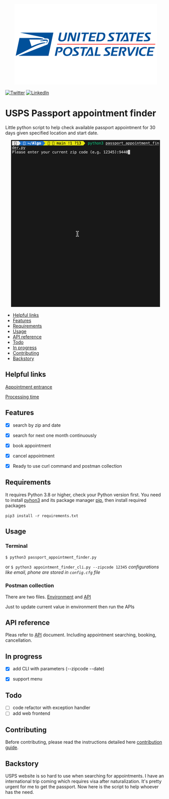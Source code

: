 <p align="center">
  <img src="Resources/United-States-Postal-Service-Logo.png" width="448" height="252"/>
</p>

[![Twitter](https://img.shields.io/badge/twitter-%40JackieQi-blue.svg?style=flat-square)](https://twitter.com/JackieQi)
[![LinkedIn](https://img.shields.io/badge/LinkedIn-JackieQi-blue.svg?style=flat-square)](https://www.linkedin.com/in/chiqi/)
# USPS Passport appointment finder



Little python script to help check available passport appointment for 30 days given specified location and start date.

<p align="center">
  <img src="Resources/demo.gif" alt="animated" />
</p>

- [Helpful links](#helpful-links)
- [Features](#features)
- [Requirements](#requirements)
- [Usage](#usage)
- [API reference](#api-reference)
- [Todo](#todo)
- [In progress](#in-progress)
- [Contributing](#contributing)
- [Backstory](#backstory)


## Helpful links
[Appointment entrance](https://tools.usps.com/rcas.htm)

[Processing time](https://travel.state.gov/content/travel/en/passports/how-apply/processing-times.html)

## Features
- [x] search by zip and date
- [x] search for next one month continuously
- [x] book appointment
- [x] cancel appointment
- [x] Ready to use curl command and postman collection


## Requirements

It requires Python 3.8 or higher, check your Python version first. You need to install [pyhon3](ttps://www.python.org/downloads/) and its package manager [pip](https://pip.pypa.io/en/stable/installation/#get-pip-py), then install required packages

```pip3 install -r requirements.txt```


## Usage

### Terminal
```$ python3 passport_appointment_finder.py```

or ```$ python3 appointment_finder_cli.py --zipcode 12345```
*configurations like email, phone are stored in ```config.cfg``` file*

### Postman collection
There are two files. [Environment](https://github.com/JackieQi/USPSPassportAppointmentFinder/Resources/USPS-Environment.postman_environment.json) and [API](https://github.com/JackieQi/USPSPassportAppointmentFinder/Resources/USPS-APIs.postman_collection.json)

Just to update current value in environment then run the APIs

## API reference
Pleas refer to [API](https://github.com/JackieQi/USPSPassportAppointmentFinder/blob/main/API_Reference.md) document. 
Including appointment searching, booking, cancellation.

## In progress
- [x] add CLI with parameters (--zipcode --date)
- [x] support menu


## Todo
- [ ] code refactor with exception handler
- [ ] add web frontend

## Contributing

Before contributing, please read the instructions detailed here [contribution guide](https://github.com/JackieQi/USPSPassportAppointmentFinder/blob/main/CONTRIBUTING.md).

## Backstory

USPS website is so hard to use when searching for appointments. I have an international trip coming which requires visa after naturalization.
It's pretty urgent for me to get the passport. Now here is the script to help whoever has the need.
